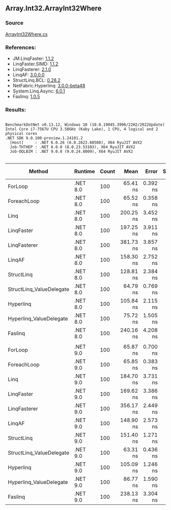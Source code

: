﻿## Array.Int32.ArrayInt32Where

### Source
[ArrayInt32Where.cs](../LinqBenchmarks/Array/Int32/ArrayInt32Where.cs)

### References:
- JM.LinqFaster: [1.1.2](https://www.nuget.org/packages/JM.LinqFaster/1.1.2)
- LinqFaster.SIMD: [1.1.2](https://www.nuget.org/packages/LinqFaster.SIMD/1.0.3)
- LinqFasterer: [2.1.0](https://www.nuget.org/packages/LinqFasterer/2.1.0)
- LinqAF: [3.0.0.0](https://www.nuget.org/packages/LinqAF/3.0.0.0)
- StructLinq.BCL: [0.28.2](https://www.nuget.org/packages/StructLinq/0.28.2)
- NetFabric.Hyperlinq: [3.0.0-beta48](https://www.nuget.org/packages/NetFabric.Hyperlinq/3.0.0-beta48)
- System.Linq.Async: [6.0.1](https://www.nuget.org/packages/System.Linq.Async/6.0.1)
- Faslinq: [1.0.5](https://www.nuget.org/packages/Faslinq/1.0.5)

### Results:
```

BenchmarkDotNet v0.13.12, Windows 10 (10.0.19045.3996/22H2/2022Update)
Intel Core i7-7567U CPU 3.50GHz (Kaby Lake), 1 CPU, 4 logical and 2 physical cores
.NET SDK 9.0.100-preview.1.24101.2
  [Host]     : .NET 6.0.26 (6.0.2623.60508), X64 RyuJIT AVX2
  Job-THTHEP : .NET 8.0.0 (8.0.23.53103), X64 RyuJIT AVX2
  Job-OQLBIM : .NET 9.0.0 (9.0.24.8009), X64 RyuJIT AVX2


```
| Method                   | Runtime  | Count | Mean      | Error    | StdDev   | Ratio        | RatioSD | Gen0   | Allocated | Alloc Ratio |
|------------------------- |--------- |------ |----------:|---------:|---------:|-------------:|--------:|-------:|----------:|------------:|
| ForLoop                  | .NET 8.0 | 100   |  65.41 ns | 0.392 ns | 0.327 ns |     baseline |         |      - |         - |          NA |
| ForeachLoop              | .NET 8.0 | 100   |  65.52 ns | 0.358 ns | 0.299 ns | 1.00x slower |   0.01x |      - |         - |          NA |
| Linq                     | .NET 8.0 | 100   | 200.25 ns | 3.452 ns | 3.837 ns | 3.08x slower |   0.06x | 0.0229 |      48 B |          NA |
| LinqFaster               | .NET 8.0 | 100   | 197.25 ns | 3.911 ns | 3.841 ns | 3.02x slower |   0.07x | 0.3173 |     664 B |          NA |
| LinqFasterer             | .NET 8.0 | 100   | 381.73 ns | 3.857 ns | 3.011 ns | 5.84x slower |   0.06x | 0.2141 |     448 B |          NA |
| LinqAF                   | .NET 8.0 | 100   | 158.30 ns | 2.752 ns | 2.945 ns | 2.42x slower |   0.05x |      - |         - |          NA |
| StructLinq               | .NET 8.0 | 100   | 128.81 ns | 2.384 ns | 1.861 ns | 1.97x slower |   0.03x | 0.0153 |      32 B |          NA |
| StructLinq_ValueDelegate | .NET 8.0 | 100   |  64.79 ns | 0.769 ns | 0.719 ns | 1.01x faster |   0.01x |      - |         - |          NA |
| Hyperlinq                | .NET 8.0 | 100   | 105.84 ns | 2.115 ns | 2.436 ns | 1.62x slower |   0.04x |      - |         - |          NA |
| Hyperlinq_ValueDelegate  | .NET 8.0 | 100   |  75.72 ns | 1.505 ns | 1.792 ns | 1.16x slower |   0.03x |      - |         - |          NA |
| Faslinq                  | .NET 8.0 | 100   | 240.16 ns | 4.208 ns | 4.321 ns | 3.68x slower |   0.07x | 0.2027 |     424 B |          NA |
|                          |          |       |           |          |          |              |         |        |           |             |
| ForLoop                  | .NET 9.0 | 100   |  65.87 ns | 0.700 ns | 0.546 ns |     baseline |         |      - |         - |          NA |
| ForeachLoop              | .NET 9.0 | 100   |  65.85 ns | 0.383 ns | 0.299 ns | 1.00x faster |   0.01x |      - |         - |          NA |
| Linq                     | .NET 9.0 | 100   | 184.70 ns | 3.731 ns | 3.308 ns | 2.79x slower |   0.04x | 0.0229 |      48 B |          NA |
| LinqFaster               | .NET 9.0 | 100   | 169.62 ns | 3.386 ns | 5.841 ns | 2.60x slower |   0.09x | 0.3173 |     664 B |          NA |
| LinqFasterer             | .NET 9.0 | 100   | 356.17 ns | 2.449 ns | 1.912 ns | 5.41x slower |   0.06x | 0.2141 |     448 B |          NA |
| LinqAF                   | .NET 9.0 | 100   | 148.90 ns | 2.573 ns | 2.963 ns | 2.27x slower |   0.06x |      - |         - |          NA |
| StructLinq               | .NET 9.0 | 100   | 151.40 ns | 1.271 ns | 0.993 ns | 2.30x slower |   0.02x | 0.0153 |      32 B |          NA |
| StructLinq_ValueDelegate | .NET 9.0 | 100   |  63.31 ns | 0.436 ns | 0.387 ns | 1.04x faster |   0.01x |      - |         - |          NA |
| Hyperlinq                | .NET 9.0 | 100   | 105.09 ns | 1.246 ns | 1.223 ns | 1.60x slower |   0.03x |      - |         - |          NA |
| Hyperlinq_ValueDelegate  | .NET 9.0 | 100   |  86.77 ns | 1.590 ns | 1.410 ns | 1.32x slower |   0.02x |      - |         - |          NA |
| Faslinq                  | .NET 9.0 | 100   | 238.13 ns | 3.304 ns | 3.673 ns | 3.64x slower |   0.05x | 0.2027 |     424 B |          NA |
